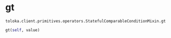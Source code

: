 # gt
`toloka.client.primitives.operators.StatefulComparableConditionMixin.gt`

```python
gt(self, value)
```

